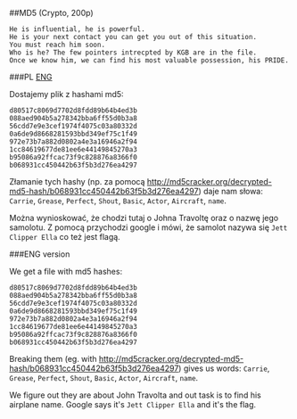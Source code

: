 ﻿##MD5 (Crypto, 200p)

	He is influential, he is powerful. 
	He is your next contact you can get you out of this situation. 
	You must reach him soon. 
	Who is he? The few pointers intrecpted by KGB are in the file. 
	Once we know him, we can find his most valuable possession, his PRIDE.

###PL
[ENG](#eng-version)

Dostajemy plik z hashami md5:

	d80517c8069d7702d8fdd89b64b4ed3b 
	088aed904b5a278342bba6ff55d0b3a8 
	56cdd7e9e3cef1974f4075c03a80332d 
	0a6de9d8668281593bbd349ef75c1f49 
	972e73b7a882d0802a4e3a16946a2f94 
	1cc84619677de81ee6e44149845270a3 
	b95086a92ffcac73f9c828876a8366f0 
	b068931cc450442b63f5b3d276ea4297 

Złamanie tych hashy (np. za pomocą http://md5cracker.org/decrypted-md5-hash/b068931cc450442b63f5b3d276ea4297) daje nam słowa: `Carrie`, `Grease`, `Perfect`, `Shout`, `Basic`, `Actor`, `Aircraft`, `name`.

Można wynioskować, że chodzi tutaj o Johna Travoltę oraz o nazwę jego samolotu.
Z pomocą przychodzi google i mówi, że samolot nazywa się `Jett Clipper Ella` co też jest flagą.

###ENG version

We get a file with md5 hashes:

	d80517c8069d7702d8fdd89b64b4ed3b 
	088aed904b5a278342bba6ff55d0b3a8 
	56cdd7e9e3cef1974f4075c03a80332d 
	0a6de9d8668281593bbd349ef75c1f49 
	972e73b7a882d0802a4e3a16946a2f94 
	1cc84619677de81ee6e44149845270a3 
	b95086a92ffcac73f9c828876a8366f0 
	b068931cc450442b63f5b3d276ea4297 

Breaking them (eg. with http://md5cracker.org/decrypted-md5-hash/b068931cc450442b63f5b3d276ea4297) gives us words: `Carrie`, `Grease`, `Perfect`, `Shout`, `Basic`, `Actor`, `Aircraft`, `name`.

We figure out they are about John Travolta and out task is to find his airplane name.
Google says it's `Jett Clipper Ella` and it's the flag.
